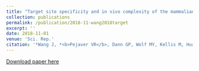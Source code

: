 ```yaml
---
title: "Target site specificity and in vivo complexity of the mammalian arginylome"
collection: publications
permalink: /publication/2018-11-wang2018target
excerpt: ''
date: 2018-11-01
venue: 'Sci. Rep.'
citation: '*Wang J, *<b>Pejaver VR</b>, Dann GP, Wolf MY, Kellis M, Huang Y, Garcia BA, Radivojac P, Kashina A (2018) Target site specificity and in vivo complexity of the mammalian arginylome. <i>Sci. Rep.</i> 8(1) 16177.'
---
```

[Download paper here](http://vpejaver.github.io/files/2018-11-wang2018target.pdf)

